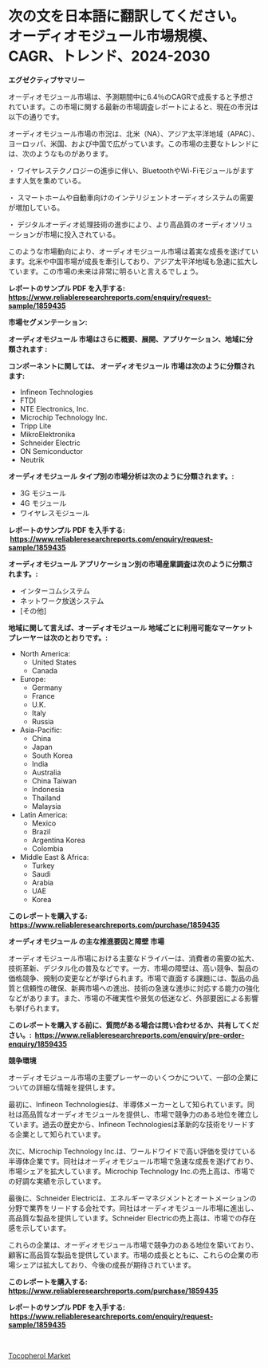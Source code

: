 <p><h1>次の文を日本語に翻訳してください。 オーディオモジュール市場規模、CAGR、トレンド、2024-2030</h1></p><p><strong>エグゼクティブサマリー</strong></p>
<p><p>オーディオモジュール市場は、予測期間中に6.4％のCAGRで成長すると予想されています。この市場に関する最新の市場調査レポートによると、現在の市況は以下の通りです。</p><p>オーディオモジュール市場の市況は、北米（NA）、アジア太平洋地域（APAC）、ヨーロッパ、米国、および中国で広がっています。この市場の主要なトレンドには、次のようなものがあります。</p><p>・ ワイヤレステクノロジーの進歩に伴い、BluetoothやWi-Fiモジュールがますます人気を集めている。</p><p>・ スマートホームや自動車向けのインテリジェントオーディオシステムの需要が増加している。</p><p>・ デジタルオーディオ処理技術の進歩により、より高品質のオーディオソリューションが市場に投入されている。</p><p>このような市場動向により、オーディオモジュール市場は着実な成長を遂げています。北米や中国市場が成長を牽引しており、アジア太平洋地域も急速に拡大しています。この市場の未来は非常に明るいと言えるでしょう。</p></p>
<p><strong>レポートのサンプル PDF を入手する: <a href="https://www.reliableresearchreports.com/enquiry/request-sample/1859435">https://www.reliableresearchreports.com/enquiry/request-sample/1859435</a></strong></p>
<p><strong>市場セグメンテーション:</strong></p>
<p><strong> オーディオモジュール 市場はさらに概要、展開、アプリケーション、地域に分類されます :</strong></p>
<p><strong>コンポーネントに関しては、 オーディオモジュール 市場は次のように分類されます: &nbsp;</strong></p>
<p><ul><li>Infineon Technologies</li><li>FTDI</li><li>NTE Electronics, Inc.</li><li>Microchip Technology Inc.</li><li>Tripp Lite</li><li>MikroElektronika</li><li>Schneider Electric</li><li>ON Semiconductor</li><li>Neutrik</li></ul></p>
<p><strong> オーディオモジュール タイプ別の市場分析は次のように分類されます。:</strong></p>
<p><ul><li>3G モジュール</li><li>4G モジュール</li><li>ワイヤレスモジュール</li></ul></p>
<p><strong>レポートのサンプル PDF を入手する: &nbsp;<a href="https://www.reliableresearchreports.com/enquiry/request-sample/1859435">https://www.reliableresearchreports.com/enquiry/request-sample/1859435</a></strong></p>
<p><strong> オーディオモジュール アプリケーション別の市場産業調査は次のように分類されます。:</strong></p>
<p><ul><li>インターコムシステム</li><li>ネットワーク放送システム</li><li>[その他]</li></ul></p>
<p><strong>地域に関して言えば、オーディオモジュール 地域ごとに利用可能なマーケットプレーヤーは次のとおりです。:</strong></p>
<p><ul>
    <li>
        North America:
        <ul>
            <li>United States</li>
            <li>Canada</li>
        </ul>
    </li>
    <li>
        Europe:
        <ul>
            <li>Germany</li>
            <li>France</li>
            <li>U.K.</li>
            <li>Italy</li>
            <li>Russia</li>
        </ul>
    </li>
    <li>
        Asia-Pacific:
        <ul>
            <li>China</li>
            <li>Japan</li>
            <li>South Korea</li>
            <li>India</li>
            <li>Australia</li>
            <li>China Taiwan</li>
            <li>Indonesia</li>
            <li>Thailand</li>
            <li>Malaysia</li>
        </ul>
    </li>
    <li>
        Latin America:
        <ul>
            <li>Mexico</li>
            <li>Brazil</li>
            <li>Argentina Korea</li>
            <li>Colombia</li>
        </ul>
    </li>
    <li>
        Middle East & Africa:
        <ul>
            <li>Turkey</li>
            <li>Saudi</li>
            <li>Arabia</li>
            <li>UAE</li>
            <li>Korea</li>
        </ul>
    </li>
    </ul></p>
<p><strong>このレポートを購入する: &nbsp;<a href="https://www.reliableresearchreports.com/purchase/1859435">https://www.reliableresearchreports.com/purchase/1859435</a></strong></p>
<p><strong>オーディオモジュール の主な推進要因と障壁 市場</strong></p>
<p><p>オーディオモジュール市場における主要なドライバーは、消費者の需要の拡大、技術革新、デジタル化の普及などです。一方、市場の障壁は、高い競争、製品の価格競争、規制の変更などが挙げられます。市場で直面する課題には、製品の品質と信頼性の確保、新興市場への進出、技術の急速な進歩に対応する能力の強化などがあります。また、市場の不確実性や景気の低迷など、外部要因による影響も挙げられます。</p></p>
<p><strong>このレポートを購入する前に、質問がある場合は問い合わせるか、共有してください。:&nbsp; <a href="https://www.reliableresearchreports.com/enquiry/pre-order-enquiry/1859435">https://www.reliableresearchreports.com/enquiry/pre-order-enquiry/1859435</a></strong></p>
<p><strong>競争環境</strong></p>
<p><p>オーディオモジュール市場の主要プレーヤーのいくつかについて、一部の企業についての詳細な情報を提供します。</p><p>最初に、Infineon Technologiesは、半導体メーカーとして知られています。同社は高品質なオーディオモジュールを提供し、市場で競争力のある地位を確立しています。過去の歴史から、Infineon Technologiesは革新的な技術をリードする企業として知られています。</p><p>次に、Microchip Technology Inc.は、ワールドワイドで高い評価を受けている半導体企業です。同社はオーディオモジュール市場で急速な成長を遂げており、市場シェアを拡大しています。Microchip Technology Inc.の売上高は、市場での好調な実績を示しています。</p><p>最後に、Schneider Electricは、エネルギーマネジメントとオートメーションの分野で業界をリードする会社です。同社はオーディオモジュール市場に進出し、高品質な製品を提供しています。Schneider Electricの売上高は、市場での存在感を示しています。</p><p>これらの企業は、オーディオモジュール市場で競争力のある地位を築いており、顧客に高品質な製品を提供しています。市場の成長とともに、これらの企業の市場シェアは拡大しており、今後の成長が期待されています。</p></p>
<p><strong>このレポートを購入する: &nbsp; <a href="https://www.reliableresearchreports.com/purchase/1859435">https://www.reliableresearchreports.com/purchase/1859435</a></strong></p>
<p><strong>レポートのサンプル PDF を入手する: &nbsp;<a href="https://www.reliableresearchreports.com/enquiry/request-sample/1859435">https://www.reliableresearchreports.com/enquiry/request-sample/1859435</a></strong><strong></strong></p>
<p>&nbsp;</p>
<p><p><a href="https://github.com/Sarissaschmalingtr6fz2739/Market-Research-Report-List-1/blob/main/tocopherol-market.md">Tocopherol Market</a></p></p>